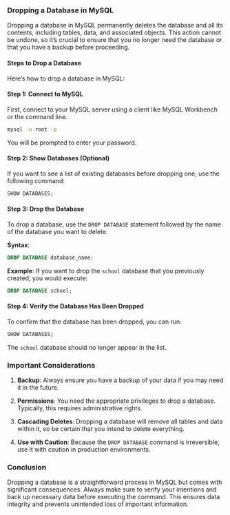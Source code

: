 ### Dropping a Database in MySQL

Dropping a database in MySQL permanently deletes the database and all its contents, including tables, data, and associated objects. This action cannot be undone, so it’s crucial to ensure that you no longer need the database or that you have a backup before proceeding.

#### Steps to Drop a Database

Here’s how to drop a database in MySQL:

#### Step 1: Connect to MySQL

First, connect to your MySQL server using a client like MySQL Workbench or the command line.

```bash
mysql -u root -p
```

You will be prompted to enter your password.

#### Step 2: Show Databases (Optional)

If you want to see a list of existing databases before dropping one, use the following command:

```sql
SHOW DATABASES;
```

#### Step 3: Drop the Database

To drop a database, use the `DROP DATABASE` statement followed by the name of the database you want to delete.

**Syntax**:
```sql
DROP DATABASE database_name;
```

**Example**:
If you want to drop the `school` database that you previously created, you would execute:

```sql
DROP DATABASE school;
```

#### Step 4: Verify the Database Has Been Dropped

To confirm that the database has been dropped, you can run:

```sql
SHOW DATABASES;
```

The `school` database should no longer appear in the list.

### Important Considerations

1. **Backup**: Always ensure you have a backup of your data if you may need it in the future.
  
2. **Permissions**: You need the appropriate privileges to drop a database. Typically, this requires administrative rights.

3. **Cascading Deletes**: Dropping a database will remove all tables and data within it, so be certain that you intend to delete everything.

4. **Use with Caution**: Because the `DROP DATABASE` command is irreversible, use it with caution in production environments.

### Conclusion

Dropping a database is a straightforward process in MySQL but comes with significant consequences. Always make sure to verify your intentions and back up necessary data before executing the command. This ensures data integrity and prevents unintended loss of important information.
